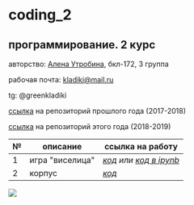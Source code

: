 # coding_2
## программирование. 2 курс
авторство: [Алена Утробина](https://github.com/greenkladiki), бкл-172, 3 группа

рабочая почта: kladiki@mail.ru

tg: @greenkladiki

[ссылка](https://github.com/greenkladiki/coding) на репозиторий прошлого года (2017-2018)

[ссылка](https://github.com/greenkladiki/coding_2) на репозиторий этого года (2018-2019)

№|описание|ссылка на работу
---|---|---
1|игра "виселица"|*[код](https://github.com/greenkladiki/coding_2/blob/master/hw/game.py) или [код в ipynb](https://github.com/greenkladiki/coding_2/blob/master/hw/game.ipynb)*
2|корпус|*[код](https://github.com/greenkladiki/coding_2/blob/master/hw3/Untitled.ipynb)*


![](https://pp.userapi.com/c824502/v824502211/8f0c3/NRnzWb9XF0c.jpg)
